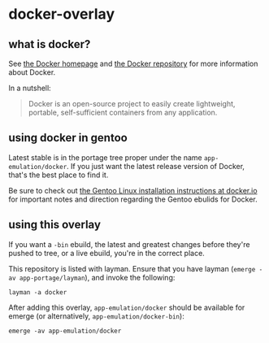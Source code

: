 # docker-overlay

## what is docker?

See [the Docker homepage](http://docker.io) and [the Docker repository](https://github.com/dotcloud/docker) for more information about Docker.

In a nutshell:
> Docker is an open-source project to easily create lightweight, portable, self-sufficient containers from any application.

## using docker in gentoo

Latest stable is in the portage tree proper under the name `app-emulation/docker`.  If you just want the latest release version of Docker, that's the best place to find it.

Be sure to check out [the Gentoo Linux installation instructions at docker.io](http://docs.docker.io/en/latest/installation/gentoolinux/) for important notes and direction regarding the Gentoo ebulids for Docker.

## using this overlay

If you want a `-bin` ebuild, the latest and greatest changes before they're pushed to tree, or a live ebuild, you're in the correct place.

This repository is listed with layman.  Ensure that you have layman (`emerge -av app-portage/layman`), and invoke the following:

	layman -a docker

After adding this overlay, `app-emulation/docker` should be available for emerge (or alternatively, `app-emulation/docker-bin`):

	emerge -av app-emulation/docker
